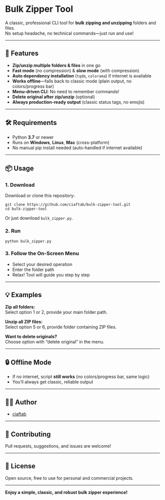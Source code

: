 # Bulk Zipper Tool

A classic, professional CLI tool for **bulk zipping and unzipping** folders and files.  
No setup headache, no technical commands—just run and use!

---

## 🚀 Features

- **Zip/unzip multiple folders & files** in one go
- **Fast mode** (no compression) & **slow mode** (with compression)
- **Auto dependency installation** (`tqdm`, `colorama`) if internet is available
- **Works offline**—falls back to classic mode (plain output, no colors/progress bar)
- **Menu-driven CLI**: No need to remember commands!
- **Delete original after zip/unzip** (optional)
- **Always production-ready output** (classic status tags, no emojis)

---

## 🛠️ Requirements

- Python **3.7** or newer
- Runs on **Windows**, **Linux**, **Mac** (cross-platform)
- No manual pip install needed (auto-handled if internet available)

---

## 📦 Usage

### 1. Download

Download or clone this repository:
```
git clone https://github.com/ciaftab/bulk-zipper-tool.git
cd bulk-zipper-tool
```

Or just download `bulk_zipper.py`.

### 2. Run

```
python bulk_zipper.py
```

### 3. Follow the On-Screen Menu

- Select your desired operation
- Enter the folder path
- Relax! Tool will guide you step by step

---

## 💡 Examples

**Zip all folders:**  
Select option 1 or 2, provide your main folder path.

**Unzip all ZIP files:**  
Select option 5 or 6, provide folder containing ZIP files.

**Want to delete originals?**  
Choose option with “delete original” in the menu.

---

## 🔒 Offline Mode

- If no internet, script **still works** (no colors/progress bar, same logic)
- You’ll always get classic, reliable output

---

## 👨‍💻 Author

- [ciaftab](https://github.com/ciaftab)

---

## 🤝 Contributing

Pull requests, suggestions, and issues are welcome!

---

## 📜 License

Open source, free to use for personal and commercial projects.

---

**Enjoy a simple, classic, and robust bulk zipper experience!**
